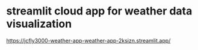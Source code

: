 
# streamlit cloud app for weather data visualization

https://jcfly3000-weather-app-weather-app-2ksizn.streamlit.app/